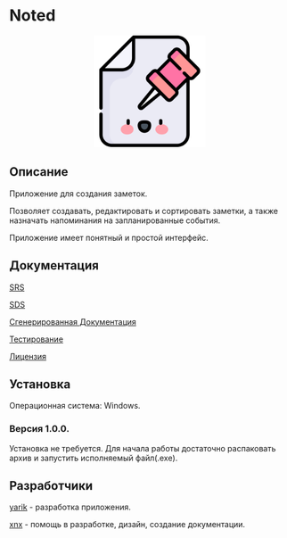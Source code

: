 # Noted

<p align="center">
  <img src="files/pictures/notedpic.png" alt="Preview icon" width="200"/>
</p>

## Описание

Приложение для создания заметок.

Позволяет создавать, редактировать и сортировать заметки, а также назначать напоминания на запланированные события.

Приложение имеет понятный и простой интерфейс.

## Документация

[SRS](https://github.com/yaroslavbtw/Noted/blob/main/SRS.md)

[SDS](https://github.com/yaroslavbtw/Noted/blob/main/SDS.md)

[Сгенерированная Документация](https://github.com/yaroslavbtw/Noted/blob/main/html/index.html)

[Тестирование](https://github.com/yaroslavbtw/Noted/blob/main/Testing.md)

[Лицензия](https://github.com/yaroslavbtw/Noted/blob/main/License.txt)

## Установка

Операционная система: Windows.

### Версия 1.0.0.

Установка не требуется. Для начала работы достаточно распаковать архив и запустить исполняемый файл(.exe).

## Разработчики

[yarik](https://github.com/yaroslavbtw) - разработка приложения.

[xnx](https://github.com/xaritoshaxnx) - помощь в разработке, дизайн, создание документации.
